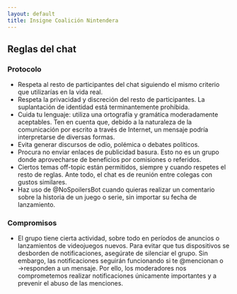 ```yaml
---
layout: default
title: Insigne Coalición Nintendera
---
```


## Reglas del chat

### Protocolo

- Respeta al resto de participantes del chat siguiendo el mismo criterio que utilizarías en la vida real.
- Respeta la privacidad y discreción del resto de participantes. La suplantación de identidad está terminantemente prohibida.
- Cuida tu lenguaje: utiliza una ortografía y gramática moderadamente aceptables. Ten en cuenta que, debido a la naturaleza de la comunicación por escrito a través de Internet, un mensaje podría interpretarse de diversas formas.
- Evita generar discursos de odio, polémica o debates políticos. 
- Procura no enviar enlaces de publicidad basura. Esto no es un grupo donde aprovecharse de beneficios por comisiones o referidos.
- Ciertos temas off-topic están permitidos, siempre y cuando respetes el resto de reglas. Ante todo, el chat es de reunión entre colegas con gustos similares.
- Haz uso de @NoSpoilersBot cuando quieras realizar un comentario sobre la historia de un juego o serie, sin importar su fecha de lanzamiento. 

### Compromisos

- El grupo tiene cierta actividad, sobre todo en períodos de anuncios o lanzamientos de videojuegos nuevos. Para evitar que tus dispositivos se desborden de notificaciones, asegúrate de silenciar el grupo. Sin embargo, las notificaciones seguirán funcionando si te @mencionan o →responden a un mensaje. Por ello, los moderadores nos comprometemos realizar notificaciones únicamente importantes y a prevenir el abuso de las menciones.
